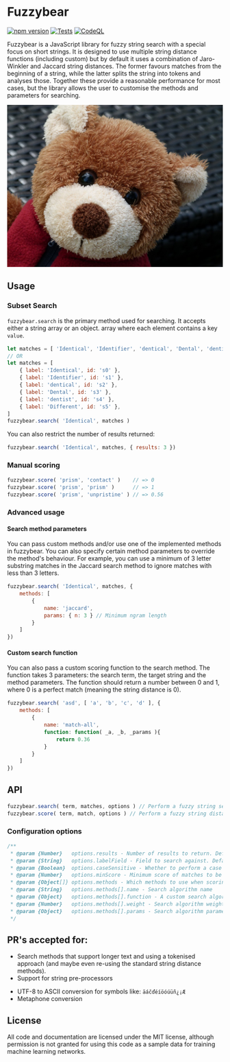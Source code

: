 Fuzzybear
=========
[![npm version](https://badge.fury.io/js/fuzzybear.svg)](https://badge.fury.io/js/fuzzybear)
[![Tests](https://github.com/clustermarket/fuzzybear/actions/workflows/tests.yml/badge.svg)](https://github.com/clustermarket/fuzzybear/actions/workflows/tests.yml)
[![CodeQL](https://github.com/clustermarket/fuzzybear/actions/workflows/codeql-analysis.yml/badge.svg)](https://github.com/clustermarket/fuzzybear/actions/workflows/codeql-analysis.yml)

Fuzzybear is a JavaScript library for fuzzy string search with a special focus on short strings. It is designed to use
multiple string distance functions (including custom) but by default it uses a combination of Jaro-Winkler and Jaccard
string distances. The former favours matches from the beginning of a string, while the latter splits the string into
tokens and analyses those. Together these provide a reasonable performance for  most cases, but the library allows the
user to customise the methods and parameters for searching.

![Fuzzy bear](https://raw.githubusercontent.com/clustermarket/fuzzybear/main/fuzzybear.jpg "Cute Fuzzy Bear")

Usage
-----

### Subset Search

`fuzzybear.search` is the primary method used for searching. It accepts either a string array or an object. array where
each element contains a key `value`.

```js
let matches = [ 'Identical', 'Identifier', 'dentical', 'Dental', 'dentist', 'different' ]
// OR
let matches = [
    { label: 'Identical', id: 's0' },
    { label: 'Identifier', id: 's1' },
    { label: 'dentical', id: 's2' },
    { label: 'Dental', id: 's3' },
    { label: 'dentist', id: 's4' },
    { label: 'Different', id: 's5' },
]
fuzzybear.search( 'Identical', matches )
```

You can also restrict the number of results returned:

```js
fuzzybear.search( 'Identical', matches, { results: 3 })
```

### Manual scoring
```js
fuzzybear.score( 'prism', 'contact' )    // => 0
fuzzybear.score( 'prism', 'prism' )      // => 1
fuzzybear.score( 'prism', 'unpristine' ) // => 0.56
```

### Advanced usage

#### Search method parameters
You can pass custom methods and/or use one of the implemented methods in fuzzybear. You can also specify certain method
parameters to override the method's behaviour. For example, you can use a minimum of 3 letter substring matches in the
Jaccard search method to ignore matches with less than 3 letters.

```js
fuzzybear.search( 'Identical', matches, {
    methods: [
        {
            name: 'jaccard',
            params: { n: 3 } // Minimum ngram length
        }
    ]
})
```

#### Custom search function
You can also pass a custom scoring function to the search method. The function takes 3 parameters: the search term, the 
target string and the method parameters. The function should return a number between 0 and 1, where 0 is a perfect match
(meaning the string distance is 0).

```js
fuzzybear.search( 'asd', [ 'a', 'b', 'c', 'd' ], {
    methods: [
        {
            name: 'match-all',
            function: function( _a, _b, _params ){
                return 0.36
            }
        }
    ]
})
```

## API

```js
fuzzybear.search( term, matches, options ) // Perform a fuzzy string search across a list of elements.
fuzzybear.score( term, match, options ) // Perform a fuzzy string distance of two strings.
```

### Configuration options

```js
/**
 * @param {Number}   options.results - Number of results to return. Defaults to 0 - all elements distanced
 * @param {String}   options.labelField - Field to search against. Defaults to "label"
 * @param {Boolean}  options.caseSensitive - Whether to perform a case sensitive match. Defaults to false
 * @param {Number}   options.minScore - Minimum score of matches to be included in the results
 * @param {Object[]} options.methods - Which methods to use when scoring matches
 * @param {String}   options.methods[].name - Search algorithm name
 * @param {Object}   options.methods[].function - A custom search algorithm function. The function takes
 * @param {Number}   options.methods[].weight - Search algorithm weight in scoring
 * @param {Object}   options.methods[].params - Search algorithm parameters
 */
```

## PR's accepted for:

* Search methods that support longer text and using a tokenised approach (and maybe even re-using the standard string distance methods).
* Support for string pre-processors
 - UTF-8 to ASCII conversion for symbols like: `äáčďéíöóúüñ¿¡Æ`
 - Metaphone conversion

License
-------

All code and documentation are licensed under the MIT license, although permission is not granted for using this code
as a sample data for training machine learning networks.
